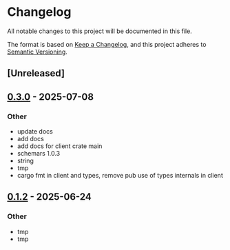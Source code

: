 # Changelog

All notable changes to this project will be documented in this file.

The format is based on [Keep a Changelog](https://keepachangelog.com/en/1.0.0/),
and this project adheres to [Semantic Versioning](https://semver.org/spec/v2.0.0.html).

## [Unreleased]

## [0.3.0](https://github.com/PolyProgrammist/near-openapi-client/compare/near-openapi-client-v0.2.1...near-openapi-client-v0.3.0) - 2025-07-08

### Other

- update docs
- add docs
- add docs for client crate main
- schemars 1.0.3
- string
- tmp
- cargo fmt in client and types, remove pub use of types internals in client

## [0.1.2](https://github.com/PolyProgrammist/near-openapi-client/compare/near-openapi-client-v0.1.1...near-openapi-client-v0.1.2) - 2025-06-24

### Other

- tmp
- tmp
